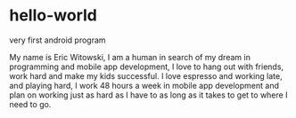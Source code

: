 # hello-world
very first android program

My name is Eric Witowski, I am a human in search of my dream in programming and mobile app development, I love to hang out with friends, work hard and make my kids successful.
I love espresso and working late, and playing hard, I work 48 hours a week in mobile app development and plan on working just as hard as I have to as long as it takes to get to where I need to go.

